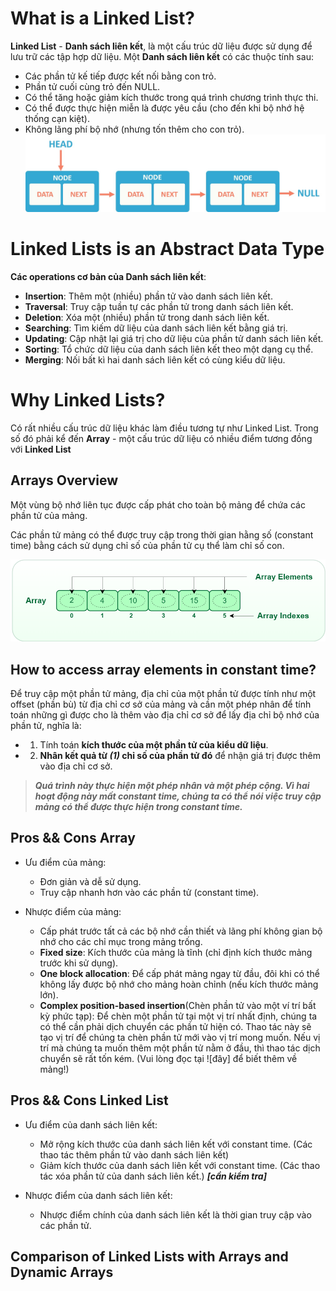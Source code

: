 # What is a Linked List?

**Linked List** - **Danh sách liên kết**, là một cấu trúc dữ liệu được sử dụng để lưu trữ các tập hợp dữ liệu.
Một **Danh sách liên kết** có các thuộc tính sau:
* Các phần tử kế tiếp được kết nối bằng con trỏ.
* Phần tử cuối cùng trỏ đến NULL.
* Có thể tăng hoặc giảm kích thước trong quá trình chương trình thực thi.
* Có thể được thực hiện miễn là được yêu cầu (cho đến khi bộ nhớ hệ thống cạn kiệt).
* Không lãng phí bộ nhớ (nhưng tốn thêm cho con trỏ).
![Minh họa danh sách liên kết](Image/Linked%20List%20Illustration.jpg)

# Linked Lists is an Abstract Data Type
**Các operations cơ bản của Danh sách liên kết**:

* **Insertion**: Thêm một (nhiều) phần tử vào danh sách liên kết.
* **Traversal**: Truy cập tuần tự các phần tử trong danh sách liên kết.
* **Deletion**: Xóa một (nhiều) phần tử trong danh sách liên kết.
* **Searching**: Tìm kiếm dữ liệu của danh sách liên kết bằng giá trị.
* **Updating**: Cập nhật lại giá trị cho dữ liệu của phần tử danh sách liên kết.
* **Sorting**: Tổ chức dữ liệu của danh sách liên kết theo một dạng cụ thể.
* **Merging**: Nối bất kì hai danh sách liên kết có cùng kiểu dữ liệu.

# Why Linked Lists?

Có rất nhiều cấu trúc dữ liệu khác làm điều tương tự như Linked List. Trong số đó phải kể đến **Array** - một cấu trúc dữ liệu có nhiều điểm tương đồng với **Linked List**

## Arrays Overview

Một vùng bộ nhớ liên tục được cấp phát cho toàn bộ mảng để chứa các phần tử của mảng.

Các phần tử mảng có thể được truy cập trong thời gian hằng số (constant time) bằng cách sử dụng chỉ số của phần tử cụ thể làm chỉ số con.

![Minh họa mảng](Image/Arrays%20Illustration.png)

## How to access array elements in constant time?

Để truy cập một phần tử mảng, địa chỉ của một phần tử được tính như một offset (phần bù) từ địa chỉ cơ sở của mảng và cần một phép nhân để tính toán những gì được cho là thêm vào địa chỉ cơ sở để lấy địa chỉ bộ nhớ của phần tử, nghĩa là:

* 1. Tính toán **kích thước của một phần tử của kiểu dữ liệu**.
* 2. **Nhân kết quả từ *(1)* chỉ số của phần tử đó** để nhận giá trị được thêm vào địa chỉ cơ sở.

> ***Quá trình này thực hiện một phép nhân và một phép cộng. Vì hai hoạt động này mất constant time, chúng ta có thể nói việc truy cập mảng có thể được thực hiện trong constant time.***

## Pros && Cons Array

* Ưu điểm của mảng:

  - Đơn giản và dễ sử dụng.
  - Truy cập nhanh hơn vào các phần tử (constant time).
  
* Nhược điểm của mảng:
  
  - Cấp phát trước tất cả các bộ nhớ cần thiết và lãng phí không gian bộ nhớ cho các chỉ mục trong mảng trống.
  - **Fixed size**: Kích thước của mảng là tĩnh (chỉ định kích thước mảng trước khi sử dụng).
  - **One block allocation**: Để cấp phát mảng ngay từ đầu, đôi khi có thể không lấy được bộ nhớ cho mảng hoàn chỉnh (nếu kích thước mảng lớn).
  - **Complex position-based insertion**(Chèn phần tử vào một ví trí bất kỳ phức tạp): Để chèn một phần tử tại một vị trí nhất định, chúng ta có thể cần phải dịch chuyển các phần tử hiện có. Thao tác này sẽ tạo vị trí để chúng ta chèn phần tử mới vào vị trí mong muốn. Nếu vị trí mà chúng ta muốn thêm một phần tử nằm ở đầu, thì thao tác dịch chuyển sẽ rất tốn kém. (Vui lòng đọc tại ![đây] để biết thêm về mảng!)

## Pros && Cons Linked List

* Ưu điểm của danh sách liên kết:

  - Mở rộng kích thước của danh sách liên kết với constant time. (Các thao tác thêm phần tử vào danh sách liên kết)
  - Giảm kích thước của danh sách liên kết với constant time. (Các thao tác xóa phần tử của danh sách liên kết.) ***[cần kiểm tra]***
  
* Nhược điểm của danh sách liên kết:
  
  - Nhược điểm chính của danh sách liên kết là thời gian truy cập vào các phần tử.
## Comparison of Linked Lists with Arrays and Dynamic Arrays

